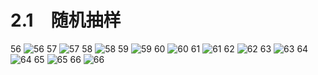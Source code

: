 # 2.1　随机抽样

56
![56](../../book/人教版高中数学A版必修3/人教版高中数学A版必修3_56.png)
57
![57](../../book/人教版高中数学A版必修3/人教版高中数学A版必修3_57.png)
58
![58](../../book/人教版高中数学A版必修3/人教版高中数学A版必修3_58.png)
59
![59](../../book/人教版高中数学A版必修3/人教版高中数学A版必修3_59.png)
60
![60](../../book/人教版高中数学A版必修3/人教版高中数学A版必修3_60.png)
61
![61](../../book/人教版高中数学A版必修3/人教版高中数学A版必修3_61.png)
62
![62](../../book/人教版高中数学A版必修3/人教版高中数学A版必修3_62.png)
63
![63](../../book/人教版高中数学A版必修3/人教版高中数学A版必修3_63.png)
64
![64](../../book/人教版高中数学A版必修3/人教版高中数学A版必修3_64.png)
65
![65](../../book/人教版高中数学A版必修3/人教版高中数学A版必修3_65.png)
66
![66](../../book/人教版高中数学A版必修3/人教版高中数学A版必修3_66.png)
